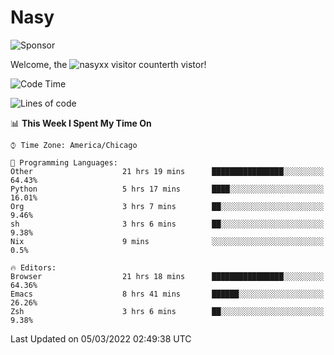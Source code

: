# Nasy

<!--
<p align="center">
<img height="200" src="https://github-readme-stats.vercel.app/api?username=nasyxx&count_private=true&show_icons=true&theme=dracula&include_all_commits=true"/>
<img height="200" src="https://github-readme-stats.vercel.app/api/top-langs/?username=nasyxx&theme=dracula&hide=html,jupyter+notebook&count_private=true&show_icons=true"/>
</p>

  
----------------
-->

![Sponsor](https://img.shields.io/static/v1.svg?label=Sponsor&message=%E2%9D%A4&logo=GitHub&style=flat&color=pink)
 
Welcome, the ![nasyxx visitor counter](https://count.getloli.com/get/@nasyxx?theme=rule34)th vistor!
 
<!--START_SECTION:waka-->
![Code Time](http://img.shields.io/badge/Code%20Time-1%2C972%20hrs%2054%20mins-blue)

![Lines of code](https://img.shields.io/badge/From%20Hello%20World%20I%27ve%20Written-5%20Million%20lines%20of%20code-blue)

📊 **This Week I Spent My Time On** 

```text
⌚︎ Time Zone: America/Chicago

💬 Programming Languages: 
Other                    21 hrs 19 mins      ████████████████░░░░░░░░░   64.43% 
Python                   5 hrs 17 mins       ████░░░░░░░░░░░░░░░░░░░░░   16.01% 
Org                      3 hrs 7 mins        ██░░░░░░░░░░░░░░░░░░░░░░░   9.46% 
sh                       3 hrs 6 mins        ██░░░░░░░░░░░░░░░░░░░░░░░   9.38% 
Nix                      9 mins              ░░░░░░░░░░░░░░░░░░░░░░░░░   0.5%

🔥 Editors: 
Browser                  21 hrs 18 mins      ████████████████░░░░░░░░░   64.36% 
Emacs                    8 hrs 41 mins       ██████░░░░░░░░░░░░░░░░░░░   26.26% 
Zsh                      3 hrs 6 mins        ██░░░░░░░░░░░░░░░░░░░░░░░   9.38%

```


 Last Updated on 05/03/2022 02:49:38 UTC
<!--END_SECTION:waka-->

<!-- ![visitors](https://visitor-badge.laobi.icu/badge?page_id=nasyxx.nasyxx) -->
